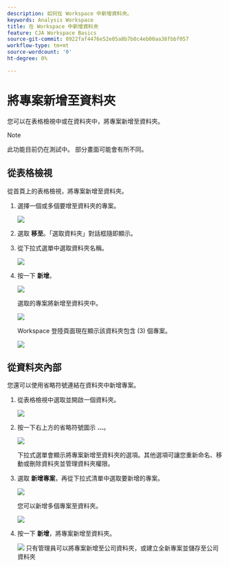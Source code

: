 ```yaml
---
description: 如何在 Workspace 中新增資料夾。
keywords: Analysis Workspace
title: 在 Workspace 中新增資料夾
feature: CJA Workspace Basics
source-git-commit: 0922faf4476e52e05a8b7b0c4eb00aa38fbbf057
workflow-type: tm+mt
source-wordcount: '0'
ht-degree: 0%

---
```



# 將專案新增至資料夾

您可以在表格檢視中或在資料夾中，將專案新增至資料夾。

>[!NOTE]
>
>此功能目前仍在測試中。 部分畫面可能會有所不同。

## 從表格檢視

從首頁上的表格檢視，將專案新增至資料夾。

1. 選擇一個或多個要增至資料夾的專案。

   ![](/help/analysis-workspace/build-workspace-project/assets/move-tv-selected.png)

1. 選取 **移至**。「選取資料夾」對話框隨即顯示。

1. 從下拉式選單中選取資料夾名稱。

   ![](/help/analysis-workspace/build-workspace-project/assets/move-select-folder.png)

1. 按一下 **新增**。

   ![](/help/analysis-workspace/build-workspace-project/assets/move-add.png)

   選取的專案將新增至資料夾中。

   ![](/help/analysis-workspace/build-workspace-project/assets/move-projects-added.png)

   Workspace 登陸頁面現在顯示該資料夾包含 (3) 個專案。

   ![](/help/analysis-workspace/build-workspace-project/assets/move-folders-updated.png)

## 從資料夾內部

您還可以使用省略符號連結在資料夾中新增專案。

1. 從表格檢視中選取並開啟一個資料夾。

   ![](/help/analysis-workspace/build-workspace-project/assets/move-open-folder.png)

1. 按一下右上方的省略符號圖示 **...**。

   ![](/help/analysis-workspace/build-workspace-project/assets/add-projects-elipsis.png)

   下拉式選單會顯示將專案新增至資料夾的選項。其他選項可讓您重新命名、移動或刪除資料夾並管理資料夾權限。

1. 選取 **新增專案**，再從下拉式清單中選取要新增的專案。

   ![](/help/analysis-workspace/build-workspace-project/assets/select-add-projects.png)

   您可以新增多個專案至資料夾。

   ![](/help/analysis-workspace/build-workspace-project/assets/move-add-multiple-projects.png)

1. 按一下 **新增**，將專案新增至資料夾。

   ![](/help/analysis-workspace/build-workspace-project/assets/move-added-items.png)
只有管理員可以將專案新增至公司資料夾，或建立全新專案並儲存至公司資料夾
